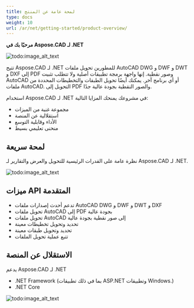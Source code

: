 ```yaml
---
title: لمحة عامة عن المنتج
type: docs
weight: 10
url: /ar/net/getting-started/product-overview/
---
```


**مرحبًا بك في Aspose.CAD لـ .NET**

![todo:image_alt_text](/cad/_assets/home_1.png)

تتيح Aspose.CAD لـ .NET للمطورين تحويل ملفات AutoCAD DWG و DWF و DWT و DXF إلى PDF وصور نقطية. إنها واجهة برمجة تطبيقات أصلية ولا تتطلب تثبيت AutoCAD أو أي برنامج آخر. يمكنك أيضًا تحويل الطبقات والتخطيطات المحددة من ملفات AutoCAD. التحويل إلى PDF والصور النقطية بجودة عالية جدًا.

استخدام Aspose.CAD لـ .NET في مشروعك يمنحك المزايا التالية:

- مجموعة غنية من الميزات
- استقلالية عن المنصة
- الأداء وقابلية التوسع
- منحنى تعليمي بسيط




## **لمحة سريعة**
نظرة عامة على القدرات الرئيسية للتحويل والعرض والتقارير لـ Aspose.CAD لـ .NET.

![todo:image_alt_text](/cad/_assets/net/product-overview_2.png)
## **ميزات API المتقدمة**
- تدعم أحدث إصدارات ملفات AutoCAD DWG و DWF و DWT و DXF
- تحويل ملفات AutoCAD إلى PDF بجودة عالية
- تحويل ملفات AutoCAD إلى صور نقطية بجودة عالية
- تحديد وتحويل تخطيطات معينة
- تحديد وتحويل طبقات معينة
- تتبع عملية تحويل الملفات
## **الاستقلال عن المنصة**
يدعم Aspose.CAD لـ .NET

- .NET Framework (بما في ذلك تطبيقات ASP.NET وتطبيقات Windows.)
- .NET Core

![todo:image_alt_text](/cad/_assets/net/product-overview_3.png)
